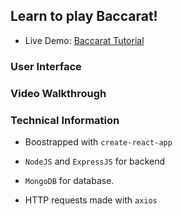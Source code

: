 ## Learn to play Baccarat!
- Live Demo: [Baccarat Tutorial]()

### User Interface

### Video Walkthrough

### Technical Information
- Boostrapped with `create-react-app` 

- `NodeJS` and `ExpressJS` for backend

- `MongoDB` for database.

- HTTP requests made with `axios`
